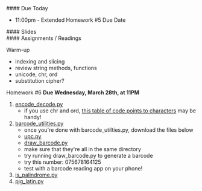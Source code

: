 <article class="due" markdown="block">
####  Due Today

* 11:00pm - Extended Homework #5 Due Date

</article>

<article class="slides" markdown="block">
####  Slides


</article>

<article class="assignments" markdown="block">
####  Assignments / Readings		

Warm-up

* indexing and slicing
* review string methods, functions
* unicode, chr, ord
* substitution cipher?

Homework #6 __Due Wednesday, March 28th, at 11PM__ 

1. [encode_decode.py](homework/hw06/encode_decode.py)
    * if you use chr and ord, [this table of code points to characters](http://www.utf8-chartable.de/unicode-utf8-table.pl?utf8=dec) may be handy!
2. [barcode_utilities.py](homework/hw06/barcode_utilities.py)
    * once you're done with barcode_utilties.py, download the files below
    * [upc.py](homework/hw06/upc.py)
    * [draw_barcode.py](homework/hw06/draw_barcode.py)
    * make sure that they're all in the same directory
    * try running draw_barcode.py to generate a barcode
    * try this number: 075678164125
    * test with a barcode reading app on your phone!
3. [is_palindrome.py](homework/hw06/is_palindrome.py)
4. [pig_latin.py](homework/hw06/pig_latin.py)


</article>

